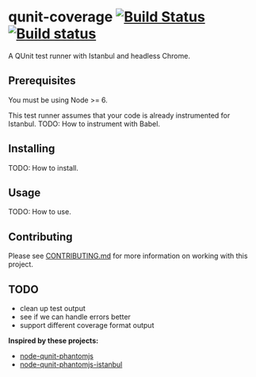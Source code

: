 # qunit-coverage [![Build Status](https://travis-ci.org/Conrad2134/qunit-coverage.svg?branch=master)](https://travis-ci.org/Conrad2134/qunit-coverage) [![Build status](https://ci.appveyor.com/api/projects/status/inywlnt2my7d7okp/branch/master?svg=true)](https://ci.appveyor.com/project/Conrad2134/qunit-coverage/branch/master)


A QUnit test runner with Istanbul and headless Chrome.

## Prerequisites

You must be using Node >= 6.

This test runner assumes that your code is already instrumented for Istanbul. TODO: How to instrument with Babel.

## Installing

TODO: How to install.

## Usage

TODO: How to use.

## Contributing

Please see [CONTRIBUTING.md](./CONTRIBUTING.md) for more information on working with this project.

## TODO

* clean up test output
* see if we can handle errors better
* support different coverage format output

**Inspired by these projects:**

* [node-qunit-phantomjs](https://github.com/jonkemp/node-qunit-phantomjs)
* [node-qunit-phantomjs-istanbul](https://github.com/kmudrick/node-qunit-phantomjs-istanbul)
